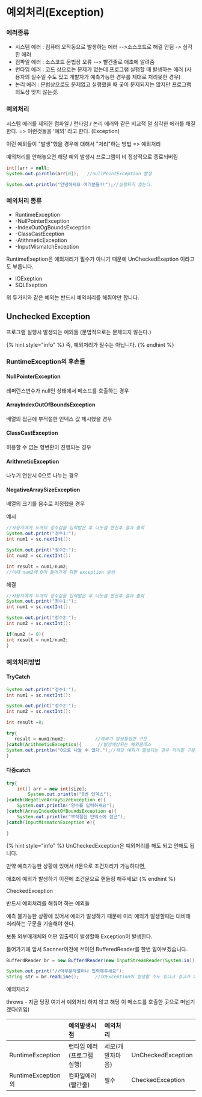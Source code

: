 # 예외처리\(Exception\)

### 에러종류

* 시스템 에러 : 컴퓨터 오작동으로 발생하는 에러 --&gt;소스코드로 해결 안됨 -&gt; 심각한 에러
* 컴파일 에러 : 소스코드 문법상 오류 --&gt; 빨간줄로 애초에 알려줌
* 런타임 에러 : 코드 상으로는 문제가 없는데 프로그램 실행할 때 발생하는 에러 \(사용자의 실수일 수도 있고 개발자가 예측가능한 경우를 제대로 처리못한 경우\)
* 논리 에러 : 문법상으로도 문제없고 실행했을 때 궂이 문제되지는 않지만 프로그램 의도상 맞지 않는것.

### 

### 예외처리

시스템 에러를 제외한 컴파일 / 런타임 / 논리 에러와 같은 비교적 덜 심각한 에러를 해결한다. =&gt; 이런것들을 '예외' 라고 한다. \(Exception\)

이런 예외들이 "발생"했을 경우에 대해서 "처리"하는 방법 =&gt; 예외처리

예외처리를 안해놓으면 해당 예외 발생시 프로그램이 비 정상적으로 종료되버림

```java
int[]arr = null;
System.out.pirntln(arr[0]);   //nullPointException 발생

System.out.println("안녕하세요 여러분들!!");//실행되지 않는다.
```

### 예외처리 종류

* RuntimeException
*   -NullPointerException
*   -IndexOutOgBoundsException
*   -ClassCastEception
*   -AtithmeticException
*   -InputMismatchException

RuntimeExeption은 예외처리가 필수가 아니기 때문에 UnCheckedExeption 이라고도 부릅니다.

* IOExeption
* SQLExeption

위 두가지와 같은 예외는 반드시 예외처리를 해줘야만 합니다.

## Unchecked Exception

프로그램 실행시 발생되는 예외들 \(문법적으로는 문제되지 않는다.\)

{% hint style="info" %}
즉, 예외처리가 필수는 아닙니다.
{% endhint %}

### RuntimeException의 후손들

#### NullPointerException

레퍼런스변수가 null인 상태에서 메소드를 호출하는 경우

#### ArrayIndexOutOfBoundsException

배열의 접근에 부적절한 인덱스 값 제시했을 경우

#### ClassCastException

허용할 수 없는 형변환이 진행되는 경우

#### ArithmeticException

나누기 연산시 0으로 나누는 경우

#### NegativeArraySizeException

배열의 크기를 음수로 지정했을 경우



예시

```java
//사용자에게 두개의 정수값을 입력받은 후 나눗셈 연산후 결과 출력
System.out.print("정수1:");
int num1 = sc.nextInt():

System.out.print("정수2:");
int num2 = sc.nextInt():

int result = num1/num2;  
//이때 num2에 0이 들어가게 되면 exception 발생
```

해결

```java
//사용자에게 두개의 정수값을 입력받은 후 나눗셈 연산후 결과 출력
System.out.print("정수1:");
int num1 = sc.nextInt():

System.out.print("정수2:");
int num2 = sc.nextInt():

if(num2 != 0){
int result = num1/num2;  
}
```

### 예외처리방법 

#### TryCatch

```java
System.out.print("정수1:");
int num1 = sc.nextInt():

System.out.print("정수2:");
int num2 = sc.nextInt():

int result =0;

try{
   result = num1/num2;           //예외가 발생될법한 구문
}catch(ArithmeticException){      //발생예상되는 예외클래스
System.out.println("0으로 나눌 수 없다.");//해당 예외가 발생되는 경우 처리할 구문
}
```

#### 다중catch

```java
try{
    int[] arr = new int[size];
        System.out.println("0번 인덱스");
}catch(NegativeArraySizeException e){
    System.out.println("양수를 입력하세요");
}catch(ArrayIndexOutOfBoundsException e){
    System.out.println("부적절한 인덱스에 접근");
}catch(InputMismatchException e){

}
```

{% hint style="info" %}
UnCheckedException은 예외처리를 해도 되고 안해도 됩니다.

만약 예측가능한 상황에 있어서 if문으로 조건처리가 가능하다면,

애초에 예외가 발생하기 이전에 조건문으로 핸들링 해주세요!
{% endhint %}



CheckedException

반드시 예외처리를 해줘야 하는 예외들

예측 불가능한 상황에 있어서 예외가 발생하기 때문에 미리 예외가 발생할때는 대비해 처리하는 구문을 기술해야 한다.

보통 외부매개체와 어떤 입출력이 발생할때 Exception이 발생한다.

들어가기에 앞서 Sacnner이전에 쓰이던 BufferedReader를 한번 알아보겠습니다.

```java
BufferdReader br = new BufferdReader(new InputStreamReader(System.in));

System.out.print("//아무문자열이나 입력해주세요");
String str = br.readLine();      //IOException이 발생할 수도 있다고 경고가 나온다.
```



예외처리2

throws - 지금 당장 여기서 예외처리 하지 않고 해당 이 메소드를 호출한 곳으로 떠넘기겠다\(위임\)

|  | 예외발생시점 | 예외처리 |  |
| :--- | :--- | :--- | :--- |
| RuntimeException | 런타임 에러\(프로그램실행\) | 세모\(개발자마음\) | UnCheckedException |
| RuntimeException외 | 컴파일에러\(빨간줄\) | 필수 | CheckedException |



